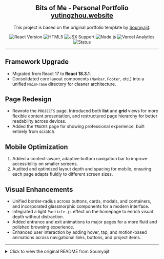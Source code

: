 <h2 align="center">
  Bits of Me - Personal Portfolio <br/>
  <a href="https://yutingzhouwebsite.vercel.app/" target="_blank">yutingzhou.website</a>
</h2>

<p align="center">
  This project is based on the original portfolio template by <a href="https://github.com/soumyajit4419" target="_blank">Soumyajit</a>. 
</p>
<p align="center">
  <img src="https://img.shields.io/badge/React-18.3.1-blue?logo=react" alt="React Version">
  <img src="https://img.shields.io/badge/HTML-5-orange?logo=html5" alt="HTML5">
  <img src="https://img.shields.io/badge/JS-Supported-blueviolet?logo=react" alt="JSX Support">
  <img src="https://img.shields.io/badge/Node.js-20.x-green?logo=nodedotjs" alt="Node.js">
  <img src="https://img.shields.io/badge/Vercel-Analytics-black?logo=vercel" alt="Vercel Analytics">
  <img src="https://img.shields.io/badge/Status-Maintained-brightgreen" alt="Status">
</p>

---

## Framework Upgrade

- Migrated from React 17 to **React 18.3.1**.
- Consolidated core layout components (`Navbar`, `Footer`, etc.) into a unified `MainFrame` directory for cleaner architecture.

## Page Redesign

- Rewrote the `PROJECTS` page. Introduced both **list** and **grid** views for more flexible content presentation, and restructured page hierarchy for better readability across devices.
- Added the `TRACKS` page for showing professional experience, built entirely from scratch.

## Mobile Optimization

1. Added a context-aware, adaptive bottom navigation bar to improve accessibility on smaller screens.
2. Audited and optimized layout depth and spacing for mobile, ensuring each page adapts fluidly to different screen sizes.

## Visual Enhancements

- Unified border-radius across buttons, cards, modals, and containers, and incorporated glassmorphic components for a modern interface.
- Integrated a light `Particle.js` effect on the homepage to enrich visual depth without distraction.
- Added entrance and exit animations to major pages for a more fluid and polished browsing experience.
- Enhanced user interaction by adding hover, tap, and motion-based animations across navigational links, buttons, and project items.

---

<details>
<summary>Click to view the original README from Soumyajit</summary>

<br>

<h2 align="center">
  Portfolio Website - v2.0<br/>
  <a href="https://soumyajit.vercel.app/" target="_blank">soumyajit.tech</a>
</h2>

<br/>

<center>

[![forthebadge](https://forthebadge.com/images/badges/built-with-love.svg)](https://forthebadge.com) &nbsp;
[![forthebadge](https://forthebadge.com/images/badges/made-with-javascript.svg)](https://forthebadge.com) &nbsp;
[![forthebadge](https://forthebadge.com/images/badges/open-source.svg)](https://forthebadge.com) &nbsp;
![GitHub Repo stars](https://img.shields.io/github/stars/soumyajit4419/Portfolio?color=red&logo=github&style=for-the-badge) &nbsp;
![GitHub forks](https://img.shields.io/github/forks/soumyajit4419/Portfolio?color=red&logo=github&style=for-the-badge)

</center>

<h3 align="center">
    🔹
    <a href="https://github.com/soumyajit4419/Portfolio/issues">Report Bug</a> &nbsp; &nbsp;
    🔹
    <a href="https://github.com/soumyajit4419/Portfolio/issues">Request Feature</a>
</h3>

## TL;DR

You can fork this repo to modify and make changes of your own. Please give me proper credit by linking back to [Soumyajit4419](https://github.com/soumyajit4419/Portfolio). Thanks!

## Built With

My personal portfolio <a href="https://soumyajit.vercel.app/" target="_blank">soumyajit.tech</a> which features some of my github projects as well as my resume and technical skills.<br/>

This project was built using these technologies.

- React.js
- Node.js
- Express.js
- CSS3
- VsCode
- Vercel

## Features

**📖 Multi-Page Layout**

**🎨 Styled with React-Bootstrap and Css with easy to customize colors**

**📱 Fully Responsive**

## Getting Started

Clone down this repository. You will need `node.js` and `git` installed globally on your machine.

## 🛠 Installation and Setup Instructions

1. Installation: `npm install`

2. In the project directory, you can run: `npm start`

Runs the app in the development mode.\
Open [http://localhost:3000](http://localhost:3000) to view it in the browser.
The page will reload if you make edits.

## Usage Instructions

Open the project folder and Navigate to `/src/components/`. <br/>
You will find all the components used and you can edit your information accordingly.

### Show your support

Give a ⭐ if you like this website!

<a href="https://www.buymeacoffee.com/soumyajit4419" target="_blank"><img src="https://cdn.buymeacoffee.com/buttons/v2/default-violet.png" alt="Buy Me A Coffee" height= "60px" width= "217px" ></a>
